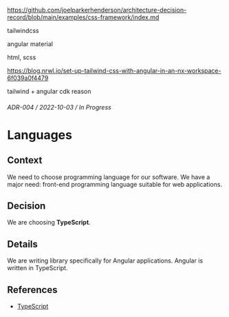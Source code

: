 https://github.com/joelparkerhenderson/architecture-decision-record/blob/main/examples/css-framework/index.md

tailwindcss

angular material

html, scss

https://blog.nrwl.io/set-up-tailwind-css-with-angular-in-an-nx-workspace-6f039a0f4479

tailwind + angular cdk reason

###### ADR-004 / 2022-10-03 / In Progress

# Languages

## Context

We need to choose programming language for our software. We have a major need: front-end programming language suitable for web applications.

## Decision

We are choosing **TypeScript**.

## Details

We are writing library specifically for Angular applications. Angular is written in TypeScript.

## References

- [TypeScript](https://www.typescriptlang.org/)
